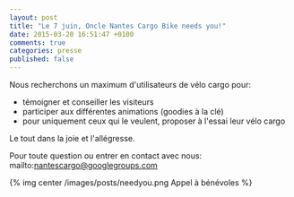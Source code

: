 ```yaml
---
layout: post
title: "Le 7 juin, Oncle Nantes Cargo Bike needs you!"
date: 2015-03-20 16:51:47 +0100
comments: true
categories: presse
published: false
---
```



Nous recherchons un maximum d'utilisateurs de vélo cargo pour:

 - témoigner et conseiller les visiteurs
 - participer aux différentes animations (goodies à la clé)
 - pour uniquement ceux qui le veulent, proposer à l'essai leur vélo cargo

Le tout dans la joie et l'allégresse.

Pour toute question ou entrer en contact avec nous: mailto:nantescargo@googlegroups.com

{% img center /images/posts/needyou.png Appel à bénévoles %}
